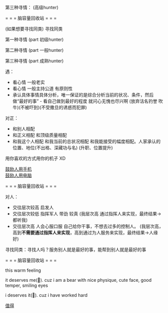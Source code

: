 
第三种寻情： (高级hunter)

= = = 脑容量回收站 = = =

(如果想要寻找同类)
寻找同类

第一种寻情 (part 初级hunter)

第二种寻情 (part 一般hunter)

第三种寻情 (part 成熟hunter)

遇：
- 看心情 一般老实
- 看心情 一般主持公道 有原则性
- 承认具体事情具体分析，唯一保证的是综合分析当前的状况、条件，然后做“最好的事” - 看自己做到最好的程度 就问心无愧也尽兴啊
  (放弃沽名钓誉 吹牛)(不被吓到)(不受撒旦的诱惑而犯罪)

对正：
- 和别人相配
- 和正义相配 和顶级质量相配
- 和我这个人相配 和我当前的总状况相配 和我能接受的幅度相配。人家承认的位置、地位(不出格、深藏功与名) (升职、位置提升)

用你喜欢的方式用你的机子 XD

[鼓励人用手机](https://www.v2ex.com/t/359887)<br>
[鼓励人用电脑](https://www.v2ex.com/t/359940)


= = = 脑容量回收站 = = =

对人：
- 交往层次较高 启发人
- 交往层次较低 指挥军人 带劲 较真 (我层次高 通过指挥人来实现，最终结果->都听我)
- 交往层次高 人会心服口服 自己给你干事，不想去过多的控制人。 (我层次高，高到**不需要通过指挥人来实现**，高到通过为人服务来实现，最终结果->人缘好)

寻找同类：寻找人吗？服务别人就是最好的事，能帮到别人就是最好的事

= = = 脑容量回收站 = = =

this warm feeling

it deserves me(🐻). cuz i am a bear with nice physique, cute face, good temper, smiling eyes

i deserves it(🎁). cuz i have worked hard

[值得](https://github.com/7900ms/000nottheater_deserted_systemlibrary/blob/master/supplementary/term-两性-值得.md)
